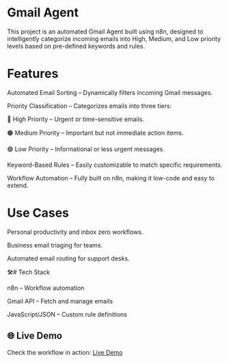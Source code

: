 # Gmail Agent

This project is an automated Gmail Agent built using n8n, designed to intelligently categorize incoming emails into High, Medium, and Low priority levels based on pre-defined keywords and rules.

# Features

Automated Email Sorting – Dynamically filters incoming Gmail messages.

Priority Classification – Categorizes emails into three tiers:

🔴 High Priority – Urgent or time-sensitive emails.

🟠 Medium Priority – Important but not immediate action items.

🟢 Low Priority – Informational or less urgent messages.

Keyword-Based Rules – Easily customizable to match specific requirements.

Workflow Automation – Fully built on n8n, making it low-code and easy to extend.

# Use Cases

Personal productivity and inbox zero workflows.

Business email triaging for teams.

Automated email routing for support desks.

🛠# Tech Stack

n8n – Workflow automation

Gmail API – Fetch and manage emails

JavaScript/JSON – Custom rule definitions

## 🌐 Live Demo
Check the workflow in action: [Live Demo](https://drive.google.com/file/d/1iEnx7u2yrzS0kyNhnZy2_pa_Pb2F46JW/view)

